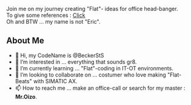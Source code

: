 Join me on my journey creating "Flat"- ideas for office head-banger.  
To give some references : [Click](https://youtu.be/qmsbP13xu6k "https://youtu.be/qmsbP13xu6k")  
Oh and BTW ... my name is not "Eric".

## About Me
* 👋 Hi, my CodeName is @BeckerStS
* 👀 I’m interested in ... everything that sounds gr8.
* 🌱 I’m currently learning ... "Flat"-coding in IT-OT environments.
* 💞️ I’m looking to collaborate on ... costumer who love making "Flat-Beats" with SIMATIC AX.
* 📫 How to reach me ... make an office-call or search for my master : **Mr.Oizo**.
